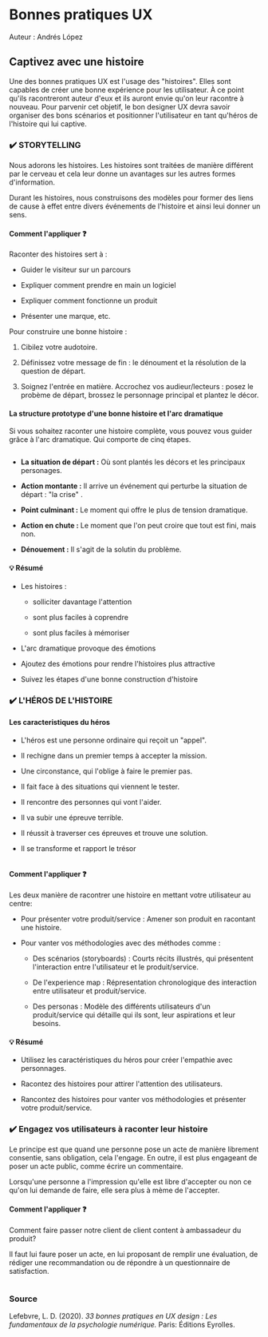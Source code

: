 # Bonnes pratiques UX

Auteur : Andrés López



## Captivez avec une histoire



Une des bonnes pratiques UX est l'usage des "histoires". Elles sont capables de créer une bonne expérience pour les utilisateur. À ce point qu'ils racontreront auteur d'eux et ils auront envie qu'on leur racontre à nouveau. Pour parvenir cet objetif, le bon designer UX  devra savoir organiser des bons scénarios et positionner l'utilisateur en tant qu'héros de l'histoire qui lui captive. 



### ✔️ STORYTELLING



Nous adorons les histoires. Les histoires sont traitées de manière différent par le cerveau et cela leur donne un avantages sur les autres formes d'information.

Durant les histoires, nous construisons des modèles pour former des liens de cause à effet entre divers événements de l'histoire et ainsi leui donner un sens.



#### Comment l'appliquer ❓



Raconter des histoires sert à :

- Guider le visiteur sur un parcours

- Expliquer comment prendre en main un logiciel

- Expliquer comment fonctionne un produit

- Présenter une marque, etc.
  
  

Pour construire une bonne histoire : 

1. Cibilez votre audotoire.

2. Définissez votre message de fin  : le dénoument et la résolution de la question de départ.

3. Soignez l'entrée en matière. Accrochez vos audieur/lecteurs : posez le probème de départ, brossez le personnage principal et plantez le décor.
   
   

#### La structure prototype d'une bonne histoire et l'arc dramatique



Si vous sohaitez raconter une histoire complète, vous pouvez vous guider grâce à l'arc dramatique. Qui comporte de cinq étapes.



<img title="" src="https://suis-lelan.fr/wp-content/uploads/2019/03/Pyramide-de-Freytag.png" alt="">



- **La situation de départ :** Où sont plantés les décors et les principaux personages.

- **Action montante :** Il arrive un événement qui perturbe la situation de départ : "la crise" .

- **Point culminant :** Le moment qui offre le plus de tension dramatique.

- **Action en chute :** Le moment que l'on peut croire que tout est fini, mais non.

- **Dénouement :** Il s'agit de la solutin du problème.
  
  

#### 💡 Résumé



- Les histoires : 
  
  - solliciter davantage l'attention
  
  - sont plus faciles à coprendre
  
  - sont plus faciles à mémoriser 

- L'arc dramatique provoque des émotions

- Ajoutez des émotions pour rendre l'histoires plus attractive

- Suivez les étapes d'une bonne construction d'histoire
  
  

### ✔️ L'HÉROS DE L'HISTOIRE



#### Les caracteristiques du héros



- L'héros est une personne ordinaire qui reçoit un "appel".

- Il rechigne dans un premier temps à accepter la mission.

- Une circonstance, qui l'oblige à faire le premier pas.

- Il fait face à des situations qui viennent le tester.

- Il rencontre des personnes qui vont l'aider.

- Il va subir une épreuve terrible.

- Il réussit à traverser ces épreuves et trouve une solution.

- Il se transforme et rapport le trésor
  
  
  
  <img title="" src="https://medias.cerveauetpsycho.fr/api/v1/images/view/5a82ab3e8fe56f7c27053bda/wide_1300/image.jpg" alt="">

#### 

#### Comment l'appliquer ❓



Les deux manière de racontrer une histoire en mettant votre utilisateur au centre:

- Pour présenter votre produit/service : Amener son produit en racontant une histoire. 

- Pour vanter vos méthodologies avec des méthodes comme :
  
  - Des scénarios (storyboards)  :  Courts récits illustrés, qui présentent l'interaction entre l'utilisateur et le produit/service.
  
  - De l'experience map : Répresentation chronologique des interaction entre utilisateur et produit/service.
  
  - Des personas : Modèle des différents utilisateurs d'un produit/service qui détaille qui ils sont, leur aspirations et leur besoins.
    
    

#### 💡 Résumé



- Utilisez les caractéristiques du héros pour créer l'empathie avec personnages.

- Racontez des histoires pour attirer l'attention des utilisateurs.

- Rancontez des histoires pour vanter vos méthodologies et présenter votre produit/service.
  
  

### ✔️ Engagez vos utilisateurs à raconter leur histoire



Le principe est que quand une personne pose un acte de manière librement consentie, sans obligation, cela l'engage.  En outre, il est plus engageant de poser un acte public, comme écrire un commentaire. 

Lorsqu'une personne a l'impression qu'elle est libre d'accepter ou non ce qu'on lui demande de faire, elle sera plus à mème de l'accepter. 



#### Comment l'appliquer  ❓



Comment faire passer notre client de client content à ambassadeur du produit?

Il faut lui faure poser un acte, en lui proposant de remplir une évaluation, de rédiger une recommandation ou de répondre à un questionnaire de satisfaction.



<img title="" src="https://www.tomsguide.fr/content/uploads/sites/2/2019/03/front-2.png" alt="">



### Source

<style>
</style>

Lefebvre, L. D. (2020). *33 bonnes pratiques en UX
 design : Les fundamentaux de la psychologie numérique.* Paris: Éditions
 Eyrolles.

